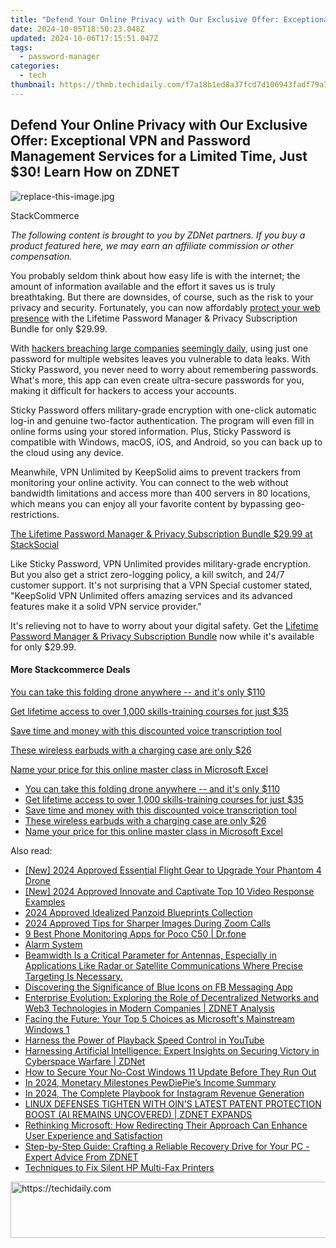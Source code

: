 ```yaml
---
title: "Defend Your Online Privacy with Our Exclusive Offer: Exceptional VPN and Password Management Services for a Limited Time, Just $30! Learn How on ZDNET"
date: 2024-10-05T18:50:23.048Z
updated: 2024-10-06T17:15:51.047Z
tags:
  - password-manager
categories:
  - tech
thumbnail: https://thmb.techidaily.com/f7a18b1ed8a37fcd7d106943fadf79a7add46bd88aaea370f1b5ca7a72e0a9d3.jpg
---
```


## Defend Your Online Privacy with Our Exclusive Offer: Exceptional VPN and Password Management Services for a Limited Time, Just $30! Learn How on ZDNET

![replace-this-image.jpg](https://www.zdnet.com/a/img/resize/086e30a3bb213e0d3d32d969345f7b3b0a6f0f4d/2022/05/06/8785aa2d-7aab-4f2e-8af8-f42eb7f9fbac/zd-lifetime-passwor-d.jpg?auto=webp&width=1280)

StackCommerce

_The following content is brought to you by ZDNet partners. If you buy a product featured here, we may earn an affiliate commission or other compensation._

You probably seldom think about how easy life is with the internet; the amount of information available and the effort it saves us is truly breathtaking. But there are downsides, of course, such as the risk to your privacy and security. Fortunately, you can now affordably [protect your web presence](https://stacksocial.com/sales/the-lifetime-password-manager-privacy-subscription-bundle-sticky-pw?sid=zd-%5F%5FCOM%5FCLICK%5FID%5F%5F-dtp&aid=a-ceempx7z) with the Lifetime Password Manager & Privacy Subscription Bundle for only $29.99.

With [hackers breaching large companies](https://www.zdnet.com/article/globant-admits-to-data-breach-after-lapsus-releases-source-code/) [seemingly daily](https://www.zdnet.com/article/block-admits-former-employee-was-behind-cash-app-us-customer-data-breach/), using just one password for multiple websites leaves you vulnerable to data leaks. With Sticky Password, you never need to worry about remembering passwords. What's more, this app can even create ultra-secure passwords for you, making it difficult for hackers to access your accounts. 

Sticky Password offers military-grade encryption with one-click automatic log-in and genuine two-factor authentication. The program will even fill in online forms using your stored information. Plus, Sticky Password is compatible with Windows, macOS, iOS, and Android, so you can back up to the cloud using any device.

Meanwhile, VPN Unlimited by KeepSolid aims to prevent trackers from monitoring your online activity. You can connect to the web without bandwidth limitations and access more than 400 servers in 80 locations, which means you can enjoy all your favorite content by bypassing geo-restrictions.

[The Lifetime Password Manager & Privacy Subscription Bundle $29.99 at StackSocial](https://stacksocial.com/sales/the-lifetime-password-manager-privacy-subscription-bundle-sticky-pw?sid=zd-%5F%5FCOM%5FCLICK%5FID%5F%5F-dtp&aid=a-ceempx7z)

Like Sticky Password, VPN Unlimited provides military-grade encryption. But you also get a strict zero-logging policy, a kill switch, and 24/7 customer support. It's not surprising that a VPN Special customer stated, "KeepSolid VPN Unlimited offers amazing services and its advanced features make it a solid VPN service provider."

It's relieving not to have to worry about your digital safety. Get the [Lifetime Password Manager & Privacy Subscription Bundle](https://stacksocial.com/sales/the-lifetime-password-manager-privacy-subscription-bundle-sticky-pw?sid=zd-%5F%5FCOM%5FCLICK%5FID%5F%5F-dtp&aid=a-ceempx7z) now while it's available for only $29.99.

#### More Stackcommerce Deals

[You can take this folding drone anywhere -- and it's only $110](https://www.zdnet.com/article/get-a-folding-drone-you-can-take-with-you-anywhere-for-110/ "You can take this folding drone anywhere  -- and it's only $110")

[Get lifetime access to over 1,000 skills-training courses for just $35](https://www.zdnet.com/article/learn-it-coding-and-design-skills-for-just-20-with-this-course-pack/ "Get lifetime access to over 1,000 skills-training courses for just $35")

[Save time and money with this discounted voice transcription tool](https://www.zdnet.com/article/save-money-and-time-with-this-discounted-voice-transcription-tool/ "Save time and money with this discounted voice transcription tool")

[These wireless earbuds with a charging case are only $26](https://www.zdnet.com/article/get-these-wireless-earbuds-with-a-charging-case-for-just-26/ "These wireless earbuds with a charging case are only $26")

[Name your price for this online master class in Microsoft Excel](https://www.zdnet.com/article/name-your-price-for-this-online-master-class-in-microsoft-excel/ "Name your price for this online master class in Microsoft Excel")

* [You can take this folding drone anywhere -- and it's only $110](https://www.zdnet.com/article/get-a-folding-drone-you-can-take-with-you-anywhere-for-110/ "You can take this folding drone anywhere  -- and it's only $110")
* [Get lifetime access to over 1,000 skills-training courses for just $35](https://www.zdnet.com/article/learn-it-coding-and-design-skills-for-just-20-with-this-course-pack/ "Get lifetime access to over 1,000 skills-training courses for just $35")
* [Save time and money with this discounted voice transcription tool](https://www.zdnet.com/article/save-money-and-time-with-this-discounted-voice-transcription-tool/ "Save time and money with this discounted voice transcription tool")
* [These wireless earbuds with a charging case are only $26](https://www.zdnet.com/article/get-these-wireless-earbuds-with-a-charging-case-for-just-26/ "These wireless earbuds with a charging case are only $26")
* [Name your price for this online master class in Microsoft Excel](https://www.zdnet.com/article/name-your-price-for-this-online-master-class-in-microsoft-excel/ "Name your price for this online master class in Microsoft Excel")

<ins class="adsbygoogle"
     style="display:block"
     data-ad-format="autorelaxed"
     data-ad-client="ca-pub-7571918770474297"
     data-ad-slot="1223367746"></ins>

<ins class="adsbygoogle"
     style="display:block"
     data-ad-client="ca-pub-7571918770474297"
     data-ad-slot="8358498916"
     data-ad-format="auto"
     data-full-width-responsive="true"></ins>

<span class="atpl-alsoreadstyle">Also read:</span>
<div><ul>
<li><a href="https://vp-tips.techidaily.com/new-2024-approved-essential-flight-gear-to-upgrade-your-phantom-4-drone/"><u>[New] 2024 Approved Essential Flight Gear to Upgrade Your Phantom 4 Drone</u></a></li>
<li><a href="https://youtube-lab.techidaily.com/024-approved-innovate-and-captivate-top-10-video-response-examples/"><u>[New] 2024 Approved Innovate and Captivate Top 10 Video Response Examples</u></a></li>
<li><a href="https://fox-cloud.techidaily.com/2024-approved-idealized-panzoid-blueprints-collection/"><u>2024 Approved Idealized Panzoid Blueprints Collection</u></a></li>
<li><a href="https://some-tips.techidaily.com/2024-approved-tips-for-sharper-images-during-zoom-calls/"><u>2024 Approved Tips for Sharper Images During Zoom Calls</u></a></li>
<li><a href="https://android-location-track.techidaily.com/9-best-phone-monitoring-apps-for-poco-c50-drfone-by-drfone-virtual-android/"><u>9 Best Phone Monitoring Apps for Poco C50 | Dr.fone</u></a></li>
<li><a href="https://app-tips.techidaily.com/alarm-system/"><u>Alarm System</u></a></li>
<li><a href="https://app-tips.techidaily.com/beamwidth-is-a-critical-parameter-for-antennas-especially-in-applications-like-radar-or-satellite-communications-where-precise-targeting-is-necessary/"><u>Beamwidth Is a Critical Parameter for Antennas, Especially in Applications Like Radar or Satellite Communications Where Precise Targeting Is Necessary.</u></a></li>
<li><a href="https://facebook-video-files.techidaily.com/discovering-the-significance-of-blue-icons-on-fb-messaging-app/"><u>Discovering the Significance of Blue Icons on FB Messaging App</u></a></li>
<li><a href="https://app-tips.techidaily.com/enterprise-evolution-exploring-the-role-of-decentralized-networks-and-web3-technologies-in-modern-companies-zdnet-analysis/"><u>Enterprise Evolution: Exploring the Role of Decentralized Networks and Web3 Technologies in Modern Companies | ZDNET Analysis</u></a></li>
<li><a href="https://app-tips.techidaily.com/facing-the-future-your-top-5-choices-as-microsofts-mainstream-windows-1/"><u>Facing the Future: Your Top 5 Choices as Microsoft's Mainstream Windows 1</u></a></li>
<li><a href="https://youtube-videos.techidaily.com/harness-the-power-of-playback-speed-control-in-youtube/"><u>Harness the Power of Playback Speed Control in YouTube</u></a></li>
<li><a href="https://app-tips.techidaily.com/harnessing-artificial-intelligence-expert-insights-on-securing-victory-in-cyberspace-warfare-zdnet/"><u>Harnessing Artificial Intelligence: Expert Insights on Securing Victory in Cyberspace Warfare | ZDNet</u></a></li>
<li><a href="https://app-tips.techidaily.com/how-to-secure-your-no-cost-windows-11-update-before-they-run-out/"><u>How to Secure Your No-Cost Windows 11 Update Before They Run Out</u></a></li>
<li><a href="https://extra-guidance.techidaily.com/in-2024-monetary-milestones-pewdiepies-income-summary/"><u>In 2024, Monetary Milestones PewDiePie’s Income Summary</u></a></li>
<li><a href="https://instagram-video-files.techidaily.com/in-2024-the-complete-playbook-for-instagram-revenue-generation/"><u>In 2024, The Complete Playbook for Instagram Revenue Generation</u></a></li>
<li><a href="https://app-tips.techidaily.com/linux-defenses-tighten-with-oins-latest-patent-protection-boost-ai-remains-uncovered-zdnet-expands/"><u>LINUX DEFENSES TIGHTEN WITH OIN'S LATEST PATENT PROTECTION BOOST (AI REMAINS UNCOVERED) | ZDNET EXPANDS</u></a></li>
<li><a href="https://app-tips.techidaily.com/rethinking-microsoft-how-redirecting-their-approach-can-enhance-user-experience-and-satisfaction/"><u>Rethinking Microsoft: How Redirecting Their Approach Can Enhance User Experience and Satisfaction</u></a></li>
<li><a href="https://app-tips.techidaily.com/step-by-step-guide-crafting-a-reliable-recovery-drive-for-your-pc-expert-advice-from-zdnet/"><u>Step-by-Step Guide: Crafting a Reliable Recovery Drive for Your PC - Expert Advice From ZDNET</u></a></li>
<li><a href="https://printer-issues.techidaily.com/techniques-to-fix-silent-hp-multi-fax-printers/"><u>Techniques to Fix Silent HP Multi-Fax Printers</u></a></li>
</ul></div>

<!-- affiliate ads begin -->
<a href="https://imp.i110150.net/c/5597632/798161/11305" target="_top" id="798161">
  <img src="//a.impactradius-go.com/display-ad/11305-798161" border="0" alt="https://techidaily.com" width="728" height="90"/>
</a>
<img height="0" width="0" src="https://imp.i110150.net/i/5597632/798161/11305" style="position:absolute;visibility:hidden;" border="0" />
<!-- affiliate ads end -->

